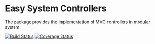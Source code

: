 Easy System Controllers
=======================
The package provides the implementation of MVC controllers in modular system.

[![Build Status](https://travis-ci.org/easy-system/es-controllers.svg?branch=master)](https://travis-ci.org/easy-system/es-controllers)
[![Coverage Status](https://coveralls.io/repos/github/easy-system/es-controllers/badge.svg?branch=master)](https://coveralls.io/github/easy-system/es-controllers?branch=master)

